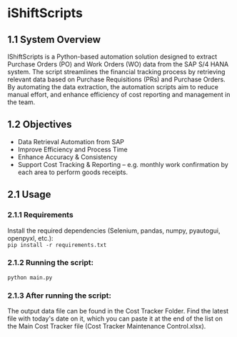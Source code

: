 # iShiftScripts
## 1.1 System Overview

IShiftScripts is a Python-based automation solution designed to extract Purchase Orders (PO) and Work Orders (WO) data from the SAP S/4 HANA system. The script streamlines the financial tracking process by retrieving relevant data based on Purchase Requisitions (PRs) and Purchase Orders. By automating the data extraction, the automation scripts aim to reduce manual effort, and enhance efficiency of cost reporting and management in the team.  

## 1.2 Objectives

- Data Retrieval Automation from SAP  
- Improve Efficiency and Process Time 
- Enhance Accuracy & Consistency  
- Support Cost Tracking & Reporting – e.g. monthly work confirmation by each area to perform goods receipts. 

## 2.1 Usage

### 2.1.1 Requirements
Install the required dependencies (Selenium, pandas, numpy, pyautogui, openpyxl, etc.):\
```pip install -r requirements.txt```


### 2.1.2 Running the script:
```python main.py```


### 2.1.3 After running the script:
The output data file can be found in the Cost Tracker Folder. Find the latest file with today's date on it, which you can paste it at the end of the list on the Main Cost Tracker file (Cost Tracker Maintenance Control.xlsx). 
